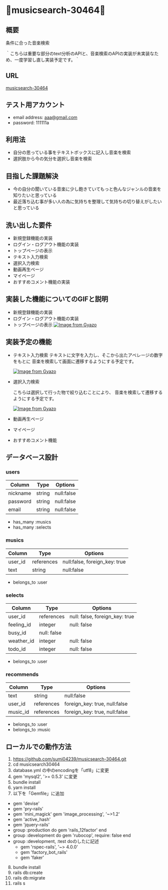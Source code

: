 # :guitar:musicsearch-30464:guitar:

## 概要
  条件に合った音楽検索

  ｀こちらは重要な部分のtext分析のAPIと、音楽検索のAPIの実装が未実装なため、一度学習し直し実装予定です。｀

## URL
[musicsearch-30464](https://musicsearch-30464.herokuapp.com/)

## テスト用アカウント
  - email address: aaa@gmail.com
  - password: 111111a

## 利用法
  - 自分の思っている事をテキストボックスに記入し音楽を検索
  - 選択肢から今の気分を選択し音楽を検索

## 目指した課題解決
  - 今の自分の聞いている音楽に少し飽きていてもっと色んなジャンルの音楽を知りたいと思っている
  - 最近落ち込む事が多い人の為に気持ちを整理して気持ちの切り替えがしたいと思っている

## 洗い出した要件
  - 新規登録機能の実装
  - ログイン・ログアウト機能の実装
  - トップページの表示
  - テキスト入力検索
  - 選択入力検索
  - 動画再生ページ
  - マイページ
  - おすすめコメント機能の実装

## 実装した機能についてのGIFと説明
  - 新規登録機能の実装
  - ログイン・ログアウト機能の実装
  - トップページの表示
    [![Image from Gyazo](https://i.gyazo.com/873e42edb7a31165419df27d90bed9da.jpg)](https://gyazo.com/873e42edb7a31165419df27d90bed9da)


## 実装予定の機能
  - テキスト入力検索
    テキストに文字を入力し、そこから出たアベレージの数字をもとに
    音楽を検索して画面に遷移するようにする予定です。

    [![Image from Gyazo](https://i.gyazo.com/125c83a0d992df59c9b23e1419760296.jpg)](https://gyazo.com/125c83a0d992df59c9b23e1419760296)

  - 選択入力検索
  
    こちらは選択して行った物で絞り込むことにより、
    音楽を検索して遷移するようにする予定です。
    
    [![Image from Gyazo](https://i.gyazo.com/f19b46381fd7f368f4e2630ba3468c04.jpg)](https://gyazo.com/f19b46381fd7f368f4e2630ba3468c04)
    
  - 動画再生ページ
  - マイページ
  - おすすめコメント機能



## データベース設計

### users

|Column              |Type     |Options                |
|--------------------|---------|-----------------------|
| nickname           | string  | null:false            |
| password           | string  | null:false            |
| email              | string  | null:false            |

- has_many :musics
- has_many :selects

### musics

|Column  |Type       |Options                         |
|--------|-----------|--------------------------------|
| user_id| references| null:false, foreign_key: true  |
| text   | string    | null:false                     |

- belongs_to :user

### selects

|Column      |Type        |Options|
|------------|------------|-------|
| user_id    | references |null: false, foreign_key: true |
| feeling_id | integer    | null: false |
| busy_id    | null: false|
| weather_id | integer    | null: false | 
| todo_id    | integer    | null: false |

- belongs_to :user

### recommends

|Column        |Type     |Options                           |
|--------------|---------|----------------------------------|
| text         | string  | null:false                       |
| user_id      | references | foreign_key: true, null:false |
| music_id     | references | foreign_key: true, null:false |

- belongs_to :user
- belongs_to :music

## ローカルでの動作方法

1. https://github.com/sumi04239/musicsearch-30464.git
2. cd musicsearch30464
3. database.yml の中のencodingを「utf8」に変更
4. gem 'mysql2', '>= 0.5.3' に変更
5. bundle install
6. yarn install
7. 以下を「Gemfile」に追加
  - gem 'devise'
  - gem 'pry-rails'
  - gem 'mini_magick'
    gem 'image_processing', '~>1.2'
  - gem 'active_hash'
  - gem 'jquery-rails'
  - group :production do
    gem 'rails_12factor'
  end
  - group :development do
    gem 'rubocop', require: false
  end
  - group :development, :test doのしたに記述
    - gem 'rspec-rails', '~> 4.0.0'
    - gem 'factory_bot_rails'
    - gem 'faker'
8. bundle install
9. rails db:create
10. rails db:migrate
11. rails s

